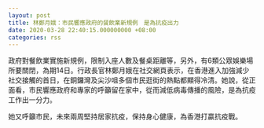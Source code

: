 ```yaml
---
layout: post
title: 林鄭月娥：市民響應政府的餐飲業新規例　是為抗疫出力
date: 2020-03-28 22:40:15.000000000 +08:00
categories: rss
---
```


政府對餐飲業實施新規例，限制入座人數及餐桌距離等，另外，有6類公眾娛樂場所要關閉，為期14日。行政長官林鄭月娥在社交網頁表示，在香港進入加強減少社交接觸的首日，在銅鑼灣及尖沙咀多個市民逛街的熱點都顯得冷清。她說，從正面看，市民響應政府和專家的呼籲留在家中，從而減低病毒傳播的風險，是為抗疫工作出一分力。

她又呼籲市民，未來兩周堅持居家抗疫，保持身心健康，為香港打贏抗疫戰。
